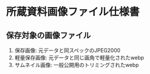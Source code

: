 # 所蔵資料画像ファイル仕様書

## 保存対象の画像ファイル
1. 保存画像: 元データと同スペックのJPEG2000
2. 軽量保存画像: 元データと同じ画角で軽量化されたwebp
3. サムネイル画像: 一般公開用のトリミングされたwebp